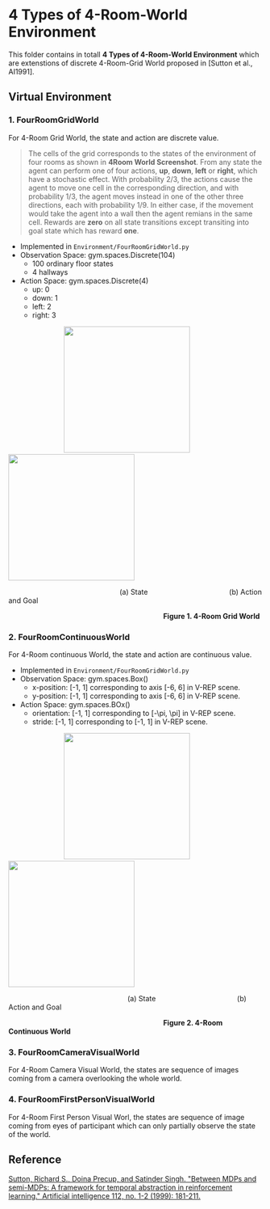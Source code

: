 # 4 Types of 4-Room-World Environment
This folder contains in totall **4 Types of 4-Room-World Environment** which are extenstions of discrete 4-Room-Grid World proposed in [Sutton et al., AI1991].

## Virtual Environment
### 1. FourRoomGridWorld
For 4-Room Grid World, the state and action are discrete value.
>The cells of the grid corresponds to the states of the environment of four rooms as shown in **4Room World Screenshot**. From any state the agent can perform one of four actions, **up**, **down**, **left** or **right**, which have a stochastic effect. With probability 2/3, the actions cause the agent to move one cell in the corresponding direction, and with probability 1/3, the agent moves instead in one of the other three directions, each with probability 1/9. In either case, if the movement would take the agent into a wall then the agent remians in the same cell. Rewards are **zero** on all state transitions except transiting into goal state which has reward **one**. 

* Implemented in `Environment/FourRoomGridWorld.py`
* Observation Space: gym.spaces.Discrete(104)
   * 100 ordinary floor states
   * 4 hallways
* Action Space: gym.spaces.Discrete(4)
   * up: 0
   * down: 1
   * left: 2
   * right: 3

&nbsp; &nbsp; &nbsp; &nbsp; &nbsp; &nbsp; &nbsp; &nbsp; &nbsp; &nbsp; &nbsp; &nbsp; &nbsp; &nbsp;  <img src="https://github.com/LinghengMeng/4_Room_World_Environment/blob/master/Images/4Room_axis_Legend.png" width="250" height="250" /> &nbsp; &nbsp; &nbsp; &nbsp; &nbsp; <img src="https://github.com/LinghengMeng/4_Room_World_Environment/blob/master/Images/4Room_Legend.png"  height="250" /> 

&nbsp; &nbsp; &nbsp; &nbsp; &nbsp; &nbsp; &nbsp; &nbsp; &nbsp; &nbsp; &nbsp; &nbsp; &nbsp; &nbsp; &nbsp; &nbsp; &nbsp; &nbsp; &nbsp; &nbsp; &nbsp; &nbsp; &nbsp; &nbsp;  &nbsp; &nbsp; &nbsp; &nbsp; (a) State &nbsp; &nbsp; &nbsp; &nbsp; &nbsp; &nbsp; &nbsp; &nbsp; &nbsp; &nbsp; &nbsp; &nbsp; &nbsp; &nbsp; &nbsp; &nbsp; &nbsp; &nbsp; &nbsp; &nbsp; (b) Action and Goal

&nbsp; &nbsp; &nbsp; &nbsp; &nbsp; &nbsp; &nbsp; &nbsp; &nbsp; &nbsp; &nbsp; &nbsp; &nbsp; &nbsp; &nbsp; &nbsp; &nbsp; &nbsp; &nbsp; &nbsp; &nbsp; &nbsp; &nbsp; &nbsp; &nbsp; &nbsp; &nbsp; &nbsp; &nbsp; &nbsp; &nbsp; &nbsp; &nbsp; &nbsp; &nbsp; &nbsp; &nbsp; &nbsp; &nbsp; **Figure 1. 4-Room Grid World**

### 2. FourRoomContinuousWorld
For 4-Room continuous World, the state and action are continuous value.
* Implemented in `Environment/FourRoomGridWorld.py`
* Observation Space: gym.spaces.Box()
   * x-position: [-1, 1] corresponding to axis [-6, 6] in V-REP scene.
   * y-position: [-1, 1] corresponding to axis [-6, 6] in V-REP scene.
* Action Space: gym.spaces.BOx()
   * orientation: [-1, 1] corresponding to [-\pi, \pi] in V-REP scene.
   * stride: [-1, 1] corresponding to [-1, 1] in V-REP scene.

&nbsp; &nbsp; &nbsp; &nbsp; &nbsp; &nbsp; &nbsp; &nbsp; &nbsp; &nbsp; &nbsp; &nbsp; &nbsp; &nbsp;  <img src="https://github.com/LinghengMeng/4_Room_World_Environment/blob/master/Images/4Room_Continuous_World_State_Legend.png" width="250"  /> &nbsp; &nbsp; &nbsp; &nbsp; &nbsp; <img src="https://github.com/LinghengMeng/4_Room_World_Environment/blob/master/Images/4Room_Continuous_World_Action_Legend.png"  height="250" /> 

&nbsp; &nbsp; &nbsp; &nbsp; &nbsp; &nbsp; &nbsp; &nbsp; &nbsp; &nbsp; &nbsp; &nbsp; &nbsp; &nbsp; &nbsp; &nbsp; &nbsp; &nbsp; &nbsp; &nbsp; &nbsp; &nbsp; &nbsp; &nbsp; &nbsp; &nbsp;  &nbsp; &nbsp; &nbsp; &nbsp; (a) State &nbsp; &nbsp; &nbsp; &nbsp; &nbsp; &nbsp; &nbsp; &nbsp; &nbsp; &nbsp; &nbsp; &nbsp; &nbsp; &nbsp; &nbsp; &nbsp; &nbsp; &nbsp; &nbsp; &nbsp; (b) Action and Goal

&nbsp; &nbsp; &nbsp; &nbsp; &nbsp; &nbsp; &nbsp; &nbsp; &nbsp; &nbsp; &nbsp; &nbsp; &nbsp; &nbsp; &nbsp; &nbsp; &nbsp; &nbsp; &nbsp; &nbsp; &nbsp; &nbsp; &nbsp; &nbsp; &nbsp; &nbsp; &nbsp; &nbsp; &nbsp; &nbsp; &nbsp; &nbsp; &nbsp; &nbsp; &nbsp; &nbsp; &nbsp; &nbsp; &nbsp; **Figure 2. 4-Room Continuous World**

### 3. FourRoomCameraVisualWorld
For 4-Room Camera Visual World, the states are sequence of images coming from a camera overlooking the whole world.

### 4. FourRoomFirstPersonVisualWorld
For 4-Room First Person Visual Worl, the states are sequence of image coming from eyes of participant which can only partially observe the state of the world.









## Reference
[Sutton, Richard S., Doina Precup, and Satinder Singh. "Between MDPs and semi-MDPs: A framework for temporal abstraction in reinforcement learning." Artificial intelligence 112, no. 1-2 (1999): 181-211.](https://ac.els-cdn.com/S0004370299000521/1-s2.0-S0004370299000521-main.pdf?_tid=5e385c67-79e7-4e07-af80-d4bb0abbbb93&acdnat=1534771730_5258b8e295835695ebde7f6976d1291d)

